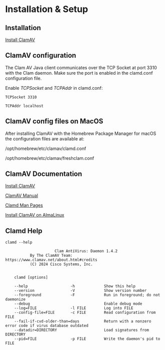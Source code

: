 # Installation & Setup


## Installation

[Install ClamAV](https://www.liquidweb.com/blog/install-clamav/)



## ClamAV configuration

The Clam AV Java client communicates over the TCP Socket at port 3310 with the Clam daemon. 
Make sure the port is enabled in the clamd.conf configuration file.

Enable _TCPSocket_ and _TCPAddr_ in clamd.conf:

```
TCPSocket 3310

TCPAddr localhost
```


## ClamAV config files on MacOS

After installing ClamAV with the Homebrew Package Manager for macOS the configuration files
are available at:

/opt/homebrew/etc/clamav/clamd.conf

/opt/homebrew/etc/clamav/freshclam.conf



## ClamAV Documentation

[Install ClamAV](https://www.liquidweb.com/blog/install-clamav/)

[ClamAV Manual](https://docs.clamav.net/manual/Usage.html)

[Clamd Man Pages](https://linux.die.net/man/8/clamd)

[Install ClamAV on AlmaLinux](https://truehost.com/support/knowledge-base/how-to-install-clamav-for-malware-scanning-on-linux/)



## Clamd Help

```
clamd --help

                      Clam AntiVirus: Daemon 1.4.2
           By The ClamAV Team: https://www.clamav.net/about.html#credits
           (C) 2024 Cisco Systems, Inc.


    clamd [options]

    --help                   -h             Show this help
    --version                -V             Show version number
    --foreground             -F             Run in foreground; do not daemonize
    --debug                                 Enable debug mode
    --log=FILE               -l FILE        Log into FILE
    --config-file=FILE       -c FILE        Read configuration from FILE
    --fail-if-cvd-older-than=days           Return with a nonzero error code if virus database outdated
    --datadir=DIRECTORY                     Load signatures from DIRECTORY
    --pid=FILE               -p FILE        Write the daemon's pid to FILE
```
